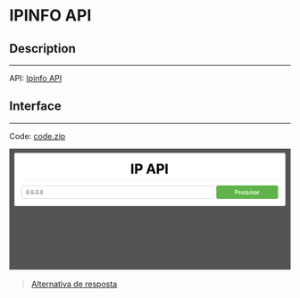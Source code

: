 # IPINFO API

## Description
---

API: [Ipinfo API](https://ipinfo.io/developers)

## Interface
---

Code: [code.zip](code.zip)

![](assets/layout.gif)

> [Alternativa de resposta](code-response/)
